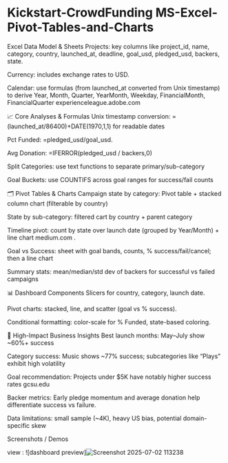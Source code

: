 # Kickstart-CrowdFunding MS-Excel-Pivot-Tables-and-Charts
 Excel Data Model & Sheets
Projects: key columns like project_id, name, category, country, launched_at, deadline, goal_usd, pledged_usd, backers, state.

Currency: includes exchange rates to USD.

Calendar: use formulas (from launched_at converted from Unix timestamp) to derive Year, Month, Quarter, YearMonth, Weekday, FinancialMonth, FinancialQuarter 
experienceleague.adobe.com


📈 Core Analyses & Formulas
Unix timestamp conversion: =(launched_at/86400)+DATE(1970,1,1) for readable dates 


Pct Funded: =pledged_usd/goal_usd.

Avg Donation: =IFERROR(pledged_usd / backers,0) 


Split Categories: use text functions to separate primary/sub-category 


Goal Buckets: use COUNTIFS across goal ranges for success/fail counts 


🗂️ Pivot Tables & Charts
Campaign state by category: Pivot table + stacked column chart (filterable by country) 


State by sub-category: filtered cart by country + parent category 


Timeline pivot: count by state over launch date (grouped by Year/Month) + line chart 
medium.com
.

Goal vs Success: sheet with goal bands, counts, % success/fail/cancel; then a line chart 


Summary stats: mean/median/std dev of backers for successful vs failed campaigns 


📊 Dashboard Components
Slicers for country, category, launch date.

Pivot charts: stacked, line, and scatter (goal vs % success).

Conditional formatting: color-scale for % Funded, state-based coloring.

📌 High-Impact Business Insights
Best launch months: May–July show ~60%+ success 


Category success: Music shows ~77% success; subcategories like “Plays” exhibit high volatility 

Goal recommendation: Projects under $5K have notably higher success rates 
gcsu.edu


Backer metrics: Early pledge momentum and average donation help differentiate success vs failure.

Data limitations: small sample (~4K), heavy US bias, potential domain-specific skew

 Screenshots / Demos

view : ![dashboard preview]![Screenshot 2025-07-02 113238](https://github.com/user-attachments/assets/313a3e53-1cb0-459a-aebc-ac0c98a047f7)
